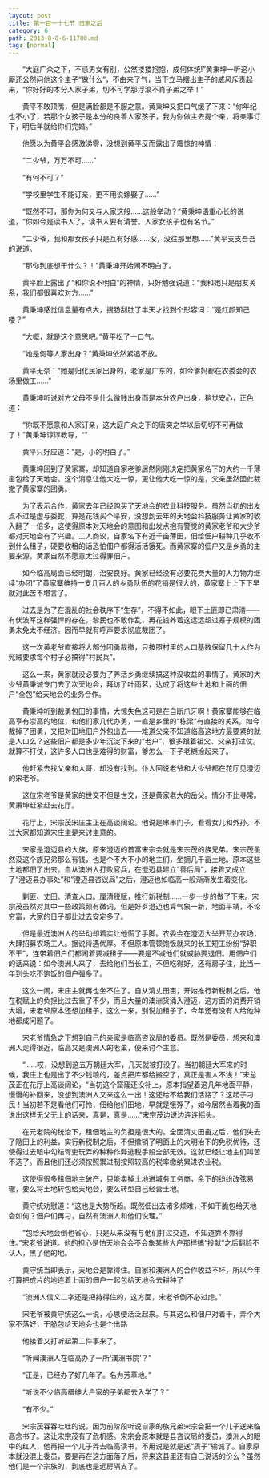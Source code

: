 ```yaml
---
layout: post
title: 第一百一十七节 归家之后
category: 6
path: 2013-8-8-6-11700.md
tag: [normal]
---
```


　　“大庭广众之下，不忌男女有别，公然搂搂抱抱，成何体统!”黄秉坤一听这小厮还公然问他这个主子“做什么”，不由来了气，当下立马摆出主子的威风斥责起来，“你好好的本分人家子弟，切不可学那浮浪不肖子弟之举！”

　　黄平不敢顶嘴，但是满脸都是不服之意。黄秉坤又把口气缓了下来：“你年纪也不小了，若那个女孩子是本分的良善人家孩子，我为你做主去提个亲，将亲事订下，明后年就给你们完婚。”

　　他愿以为黄平会感激涕零，没想到黄平反而露出了震惊的神情：

　　“二少爷，万万不可……”

　　“有何不可？”

　　“学校里学生不能订亲，更不用说嫁娶了……”

　　“既然不可，那你为何又与人家这般……这般举动？”黄秉坤语重心长的说道，“你如今是读书人了，读书人要有清誉。人家女孩子也有名节。”

　　“二少爷，我和那女孩子只是互有好感……没，没往那里想……”黄平支支吾吾的说道。

　　“那你到底想干什么？！”黄秉坤开始闹不明白了。

　　黄平脸上露出了“和你说不明白”的神情，只好勉强说道：“我和她只是朋友关系，我们都很喜欢对方……”

　　黄秉坤感觉信息量有点大，搜肠刮肚了半天才找到个形容词：“是红颜知己喽？”

　　“大概，就是这个意思吧。”黄平松了一口气。

　　“她是何等人家出身？”黄秉坤依然紧追不放。

　　黄平无奈：“她是归化民家出身的，老家是广东的，如今爹妈都在农委会的农场里做工……”

　　黄秉坤听说对方父母不是什么微贱出身而是本分农户出身，稍觉安心，正色道：

　　“你既不愿意和人家订亲，这大庭广众之下的唐突之举以后切切不可再做了！”黄秉坤谆谆教导，“”

　　黄平只好应道：“是，小的明白了。”

　　黄秉坤回到了黄家寨，却知道自家老爹居然刚刚决定把黄家名下的大约一千薄亩包给了天地会。这个消息让他大吃一惊，更让他大吃一惊的是，父亲居然因此裁撤了黄家寨的团勇。

　　为了表示合作，黄家去年已经购买了天地会的农业科技服务。虽然当初的出发点不过是虚与委蛇，算是花钱买个平安，没想到去年的天地会科技服务让黄家的收入翻了一倍多，这使得原本对天地会的意图和出发点抱有警觉的黄家老爷和大少爷都对天地会有了兴趣。二人商议，自家名下有近千亩薄田，佃给佃户耕种几乎收不到什么租子，硬要收租的话恐怕佃户都得活活饿死。而黄家寨的佃户又是乡勇的主要来源，黄家自然不愿意太过得罪佃户。

　　如今临高局面已经明朗，治安良好。黄家已经没有必要花费大量的人力物力继续“办团”了黄家寨维持一支几百人的乡勇队伍的花销是很大的，黄家寨上上下下早就对此苦不堪言了。

　　过去是为了在混乱的社会秩序下“生存”，不得不如此，眼下土匪即已肃清——有伏波军这样强悍的存在，黎民也不敢作乱，再花钱养着这远远超过寨子规模的团勇未免太不经济。因而早就有呼声要求彻底裁团了。

　　这一次黄老爷直接将大部分团勇裁撤，只按照村里的人口基数保留几十人作为髡贼要求每个村子必搞得“村民兵”。

　　这么一来，黄家就没必要为了养活乡勇继续搞这种没收益的事情了。黄家的大少爷黄秉诚专门去了次天地会，拜访了叶雨茗，达成了将这些土地和上面的佃户“全包”给天地会的业务合作。

　　黄秉坤听到裁勇包田的事情，大惊失色这可是在自断爪牙啊！黄家寨能够在临高享有崇高的地位，和他们家几代办勇，一直是乡里的“栋梁”有直接的关系。如今裁掉了团勇，又把对田地佃户外包出去——难道父亲不知道临高这地方最要紧的就是人口么？这些佃户都是多少年沉淀下来的“老户”，很多跟着祖父、父亲打过仗。就算不打仗，这许多人口也是难得的财富，爹怎么一下子老糊涂起来了。

　　他赶紧去找父亲和大哥，却没有找到。仆人回说老爷和大少爷都在花厅见澄迈的宋老爷。

　　这位宋老爷是黄家的世交不但是世交，还是黄家老大的岳父。情分不比寻常。黄秉坤赶紧赶去花厅。

　　花厅上，宋宗茂宋庄主正在高谈阔论。他说是串串门子，看看女儿和外孙。不过大家都知道宋庄主是来讨主意的。

　　宋家是澄迈县的大族，原来澄迈的首富宋宗会就是宋宗茂的族兄弟。宋宗茂虽然没这个族兄弟那么有钱，也是个不大不小的地主们，坐拥几千亩土地。原本这些土地都佃了出去。自从澳洲人打败官兵，在澄迈县建立“善后局”，接着又成立了“澄迈县办事处”和“澄迈县咨议局”之后，澄迈也如临高一般渐渐发生着变化。

　　剿匪、丈田、清查人口。厘清税赋，推行新税制……一步一步的做了下来。宋宗茂虽然对其中一些政策颇有微词，但是好歹澄迈也算气象一新，地面平靖，不论穷富，大家的日子都比过去安定多了。

　　但是最近澳洲人的举动却着实让他慌了手脚。农委会在澄迈大举开荒办农场，大肆招募农场工人。据说待遇优厚。不但原本管顿饱饭就来的长工短工纷纷“辞职不干”，连带着佃户们都闹着要减租子——要是不减他们就威胁要退佃。用佃户们的话来说：如今澳洲人来了，去给他们当长工，不但吃得好，还有房子住，比当一年到头吃不饱饭的佃户强多了。

　　这么一闹，宋庄主就再也坐不住了。自从清丈田亩，开始推行新税制之后，他在税赋上的负担比过去重了不少，而且大量的澳洲货涌入澄迈，这方面的消费开销大增，宋老爷原本还想加租子，这么一来，别说加租子了，今年还有没有人给他种地都成问题了。

　　宋老爷情急之下想到自己的亲家是临高咨议局的委员。既然是委员，想来和澳洲人走得很近，临高又是澳洲人的老巢，便来讨个主意。

　　“……哎，没想到这五万朝廷大军，几天就被打没了。当初朝廷大军来的时候，我庄上也是出了不少钱粮的，差点把库都给搬空了，真正是害人不浅！”宋总茂正在花厅上高谈阔论，“当初这个窟窿还没补上，原本指望着这几年地面平静，慢慢的补回来，没想到澳洲人又来这么一出！这还给不给我们活路了？这起子刁民！当初若不是看他们可怜，佃给他们田地，早就是饿殍了，如今居然当着我的面说出这样无父无上的话来，真是，真是……”宋宗茂边说边连连摇头。

　　在元老院的统治下，租佃地主的负担是很大的。全面清丈田亩之后，他们失去了隐田上的利益，实行新税制之后，不但撤销了明面上的大明治下的免税优待，还使得过去暗中勾结胥吏玩弄的种种作弊逃税手段全部无效。这就已经让地主们叫苦不迭了。而且他们还必须按照累进制按照较高的税率缴纳累进农业税。

　　这使得很多租佃地主破产，只能卖掉土地进城务工务商，余下的纷纷改弦易辙，要么将土地转包给天地会，要么转型自己经营土地。

　　黄守统劝慰道：“这也是大势所趋。既然佃出去诸多烦难，不如干脆包给天地会如何？佃户们再刁，自然有澳洲人和他们说理。”

　　“包给天地会倒也省心，只是从来没有与他们打过交道，不知道靠不靠得住。”宋老爷说道。他的担心是怕天地会会不会象某些大户那样搞“投献”之后翻脸不认人，黑了他的地。

　　黄守统当即表示，天地会是靠得住。自家和澳洲人的合作收益不坏，所以今年打算把成片的地连着上面的佃户一起包给天地会去耕种了

　　“澳洲人信义二字还是把持得住的，这方面，宋老爷倒不必过虑。”

　　宋老爷被黄守统这么一说，心思便活泛起来。与其这么和佃户对着干，弄个大家不落好，干脆包给天地会也是个出路

　　他接着又打听起第二件事来了。

　　“听闻澳洲人在临高办了一所‘澳洲书院’？”

　　“正是，已经办了好几年了。名为芳草地。”

　　“听说不少临高缙绅大户家的子弟都去入学了？”

　　“有不少。”

　　宋宗茂吞吞吐吐的说，因为前阶段听说自家的族兄弟宋宗会把一个儿子送来临高念书了。这让宋宗茂有了危机感。宋宗会原本就是县咨议局的委员，澳洲人的眼中的红人，他再把一个儿子弄去临高读书，不用说是就是送“质子”输诚了。自家原本就没混上委员，要是再在这方面落了后，将来这县里还有自己说话的份么？虽然他们是一个宗族的，到底也是远房隔支了。
